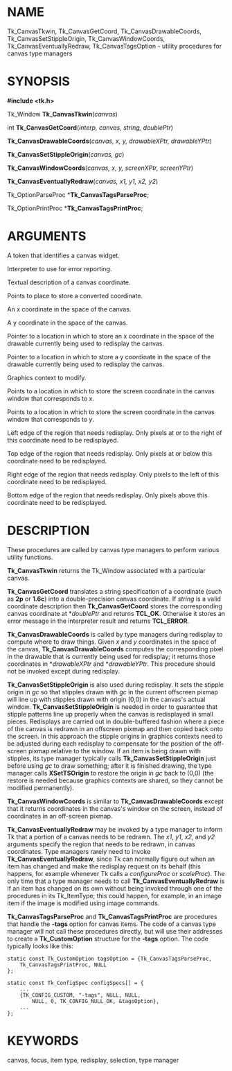# NAME

Tk_CanvasTkwin, Tk_CanvasGetCoord, Tk_CanvasDrawableCoords,
Tk_CanvasSetStippleOrigin, Tk_CanvasWindowCoords,
Tk_CanvasEventuallyRedraw, Tk_CanvasTagsOption - utility procedures for
canvas type managers

# SYNOPSIS

**#include \<tk.h\>**

Tk_Window **Tk_CanvasTkwin**(*canvas*)

int **Tk_CanvasGetCoord**(*interp, canvas, string, doublePtr*)

**Tk_CanvasDrawableCoords**(*canvas, x, y, drawableXPtr, drawableYPtr*)

**Tk_CanvasSetStippleOrigin**(*canvas, gc*)

**Tk_CanvasWindowCoords**(*canvas, x, y, screenXPtr, screenYPtr*)

**Tk_CanvasEventuallyRedraw**(*canvas, x1, y1, x2, y2*)

Tk_OptionParseProc \***Tk_CanvasTagsParseProc**;

Tk_OptionPrintProc \***Tk_CanvasTagsPrintProc**;

# ARGUMENTS

A token that identifies a canvas widget.

Interpreter to use for error reporting.

Textual description of a canvas coordinate.

Points to place to store a converted coordinate.

An x coordinate in the space of the canvas.

A y coordinate in the space of the canvas.

Pointer to a location in which to store an x coordinate in the space of
the drawable currently being used to redisplay the canvas.

Pointer to a location in which to store a y coordinate in the space of
the drawable currently being used to redisplay the canvas.

Graphics context to modify.

Points to a location in which to store the screen coordinate in the
canvas window that corresponds to *x*.

Points to a location in which to store the screen coordinate in the
canvas window that corresponds to *y*.

Left edge of the region that needs redisplay. Only pixels at or to the
right of this coordinate need to be redisplayed.

Top edge of the region that needs redisplay. Only pixels at or below
this coordinate need to be redisplayed.

Right edge of the region that needs redisplay. Only pixels to the left
of this coordinate need to be redisplayed.

Bottom edge of the region that needs redisplay. Only pixels above this
coordinate need to be redisplayed.

# DESCRIPTION

These procedures are called by canvas type managers to perform various
utility functions.

**Tk_CanvasTkwin** returns the Tk_Window associated with a particular
canvas.

**Tk_CanvasGetCoord** translates a string specification of a coordinate
(such as **2p** or **1.6c**) into a double-precision canvas coordinate.
If *string* is a valid coordinate description then **Tk_CanvasGetCoord**
stores the corresponding canvas coordinate at \**doublePtr* and returns
**TCL_OK**. Otherwise it stores an error message in the interpreter
result and returns **TCL_ERROR**.

**Tk_CanvasDrawableCoords** is called by type managers during redisplay
to compute where to draw things. Given *x* and *y* coordinates in the
space of the canvas, **Tk_CanvasDrawableCoords** computes the
corresponding pixel in the drawable that is currently being used for
redisplay; it returns those coordinates in \**drawableXPtr* and
\**drawableYPtr*. This procedure should not be invoked except during
redisplay.

**Tk_CanvasSetStippleOrigin** is also used during redisplay. It sets the
stipple origin in *gc* so that stipples drawn with *gc* in the current
offscreen pixmap will line up with stipples drawn with origin (0,0) in
the canvas\'s actual window. **Tk_CanvasSetStippleOrigin** is needed in
order to guarantee that stipple patterns line up properly when the
canvas is redisplayed in small pieces. Redisplays are carried out in
double-buffered fashion where a piece of the canvas is redrawn in an
offscreen pixmap and then copied back onto the screen. In this approach
the stipple origins in graphics contexts need to be adjusted during each
redisplay to compensate for the position of the off-screen pixmap
relative to the window. If an item is being drawn with stipples, its
type manager typically calls **Tk_CanvasSetStippleOrigin** just before
using *gc* to draw something; after it is finished drawing, the type
manager calls **XSetTSOrigin** to restore the origin in *gc* back to
(0,0) (the restore is needed because graphics contexts are shared, so
they cannot be modified permanently).

**Tk_CanvasWindowCoords** is similar to **Tk_CanvasDrawableCoords**
except that it returns coordinates in the canvas\'s window on the
screen, instead of coordinates in an off-screen pixmap.

**Tk_CanvasEventuallyRedraw** may be invoked by a type manager to inform
Tk that a portion of a canvas needs to be redrawn. The *x1*, *y1*, *x2*,
and *y2* arguments specify the region that needs to be redrawn, in
canvas coordinates. Type managers rarely need to invoke
**Tk_CanvasEventuallyRedraw**, since Tk can normally figure out when an
item has changed and make the redisplay request on its behalf (this
happens, for example whenever Tk calls a *configureProc* or
*scaleProc*). The only time that a type manager needs to call
**Tk_CanvasEventuallyRedraw** is if an item has changed on its own
without being invoked through one of the procedures in its Tk_ItemType;
this could happen, for example, in an image item if the image is
modified using image commands.

**Tk_CanvasTagsParseProc** and **Tk_CanvasTagsPrintProc** are procedures
that handle the **-tags** option for canvas items. The code of a canvas
type manager will not call these procedures directly, but will use their
addresses to create a **Tk_CustomOption** structure for the **-tags**
option. The code typically looks like this:

    static const Tk_CustomOption tagsOption = {Tk_CanvasTagsParseProc,
        Tk_CanvasTagsPrintProc, NULL
    };

    static const Tk_ConfigSpec configSpecs[] = {
        ...
        {TK_CONFIG_CUSTOM, "-tags", NULL, NULL,
            NULL, 0, TK_CONFIG_NULL_OK, &tagsOption},
        ...
    };

# KEYWORDS

canvas, focus, item type, redisplay, selection, type manager

<!---
Copyright (c) 1994-1996 Sun Microsystems, Inc
-->

